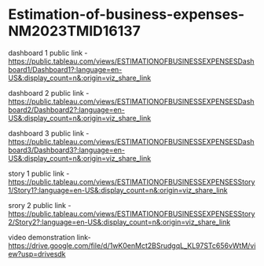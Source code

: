# Estimation-of-business-expenses-NM2023TMID16137


dashboard 1 public link - https://public.tableau.com/views/ESTIMATIONOFBUSINESSEXPENSESDashboard1/Dashboard1?:language=en-US&:display_count=n&:origin=viz_share_link

dashboard 2 public link - https://public.tableau.com/views/ESTIMATIONOFBUSINESSEXPENSESDashboard2/Dashboard2?:language=en-US&:display_count=n&:origin=viz_share_link

dashboard 3 public link - https://public.tableau.com/views/ESTIMATIONOFBUSINESSEXPENSESDashboard3/Dashboard3?:language=en-US&:display_count=n&:origin=viz_share_link

story 1 public link - https://public.tableau.com/views/ESTIMATIONOFBUSINESSEXPENSESStory1/Story1?:language=en-US&:display_count=n&:origin=viz_share_link

srory 2 public link - https://public.tableau.com/views/ESTIMATIONOFBUSINESSEXPENSESStory2/Story2?:language=en-US&:display_count=n&:origin=viz_share_link

video demonstration link- https://drive.google.com/file/d/1wK0enMct2BSrudgqL_KL97STc656vWtM/view?usp=drivesdk
